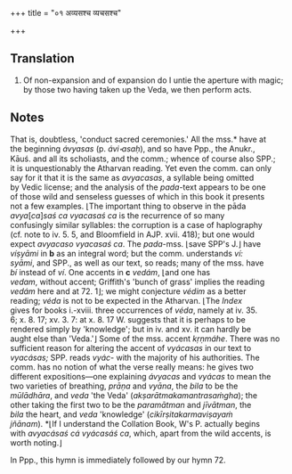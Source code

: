 +++
title = "०१ अव्यसश्च व्यचसश्च"

+++
## Translation
1. Of non-expansion and of expansion do I untie the aperture with magic;  
by those two having taken up the Veda, we then perform acts.

## Notes
  
  
  
  
  
That is, doubtless, 'conduct sacred ceremonies.' All the mss.\* have at  
the beginning *ávyasas* (p. *ávi॰asaḥ*), and so have Ppp., the Anukr.,  
Kāuś. and all its scholiasts, and the comm.; whence of course also SPP.;  
it is unquestionably the Atharvan reading. Yet even the comm. can only  
say for it that it is the same as *avyacasas*, a syllable being omitted  
by Vedic license; and the analysis of the *pada*-text appears to be one  
of those wild and senseless guesses of which in this book it presents  
not a few examples. ⌊The important thing to observe in the pāda  
*avya*\[*ca*\]*saś ca vyacasaś ca* is the recurrence of so many  
confusingly similar syllables: the corruption is a case of haplography  
(cf. note to iv. 5. 5, and Bloomfield in AJP. xvii. 418); but one would  
expect *avyacaso vyacasaś ca*. The *pada*-mss. ⌊save SPP's J.⌋ have  
*víṣyāmi* in **b** as an integral word; but the comm. understands *ví:  
syāmi*, and SPP., as well as our text, so reads; many of the mss. have  
*bí* instead of *ví*. One accents in **c** *vedám*, ⌊and one has  
*vedam*, without accent; Griffith's 'bunch of grass' implies the reading  
*vedám* here and at 72. 1⌋; we might conjecture *védim* as a better  
reading; *véda* is not to be expected in the Atharvan. ⌊The *Index*  
gives for books i.-xviii. three occurrences of *véda*, namely at iv. 35.  
6; x. 8. 17; xv. 3. 7: at x. 8. 17 W. suggests that it is perhaps to be  
rendered simply by 'knowledge'; but in iv. and xv. it can hardly be  
aught else than 'Veda.'⌋ Some of the mss. accent *kṛṇmáhe*. There was no  
sufficient reason for altering the accent of *vyácasas* in our text to  
*vyacásas;* SPP. reads *vyác-* with the majority of his authorities. The  
comm. has no notion of what the verse really means: he gives two  
different expositions—one explaining *ávyacas* and *vyácas* to mean the  
two varieties of breathing, *prāṇa* and *vyāna*, the *bila* to be the  
*mūlādhāra*, and *veda* 'the Veda' (*akṣarātmakamantrasaṁgha*); the  
other taking the first two to be the *paramātman* and *jīvātman*, the  
*bila* the heart, and *veda* 'knowledge' (*cikīrṣitakarmaviṣayaṁ  
jñānam*). \*⌊If I understand the Collation Book, W's P. actually begins  
with *avyacásaś cá vyácasáś ca*, which, apart from the wild accents, is  
worth noting.⌋  
  
In Ppp., this hymn is immediately followed by our hymn 72.
